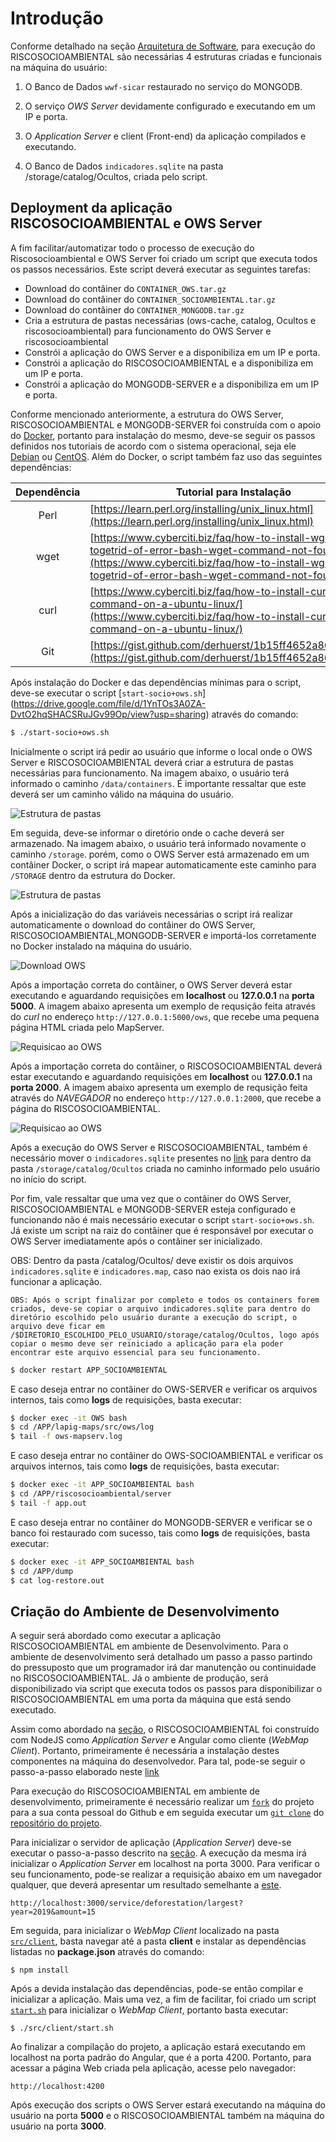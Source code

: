 # Introdução

Conforme detalhado na seção [Arquitetura de Software](/02-arq_geral), para execução do RISCOSOCIOAMBIENTAL são necessárias 4 estruturas criadas e funcionais na máquina do usuário:

1. O Banco de Dados `wwf-sicar` restaurado no serviço do MONGODB.

2. O serviço *OWS Server* devidamente configurado e executando em um IP e porta.

3. O *Application Server* e client (Front-end) da aplicação compilados e executando.

4. O Banco de Dados `indicadores.sqlite` na pasta /storage/catalog/Ocultos, criada pelo script.


## Deployment da aplicação RISCOSOCIOAMBIENTAL e OWS Server

A fim facilitar/automatizar todo o processo de execução do Riscosocioambiental e OWS Server foi criado um script que executa todos os passos necessários. Este script deverá executar as seguintes tarefas:

* Download do contâiner do `CONTAINER_OWS.tar.gz` 
* Download do contâiner do `CONTAINER_SOCIOAMBIENTAL.tar.gz`
* Download do contâiner do `CONTAINER_MONGODB.tar.gz`  
* Cria a estrutura de pastas necessárias (ows-cache, catalog, Ocultos e riscosocioambiental) para funcionamento do OWS Server e riscosocioambiental
* Constrói a aplicação do OWS Server e a disponibiliza em um IP e porta.
* Constrói a aplicação do RISCOSOCIOAMBIENTAL e a disponibiliza em um IP e porta.
* Constrói a aplicação do MONGODB-SERVER e a disponibiliza em um IP e porta.

Conforme mencionado anteriormente, a estrutura do OWS Server, RISCOSOCIOAMBIENTAL e MONGODB-SERVER foi construída com o apoio do [Docker](https://www.docker.com/), portanto para instalação do mesmo, deve-se seguir os passos definidos nos tutoriais de acordo com o sistema operacional, seja ele [Debian](https://docs.docker.com/engine/install/debian/) ou [CentOS](https://docs.docker.com/engine/install/centos/). Além do Docker, o script também faz uso das seguintes dependências:

| Dependência | Tutorial para Instalação |
| :------: | ---- |
| Perl | [https://learn.perl.org/installing/unix_linux.html](https://learn.perl.org/installing/unix_linux.html) |
| wget | [https://www.cyberciti.biz/faq/how-to-install-wget-togetrid-of-error-bash-wget-command-not-found/](https://www.cyberciti.biz/faq/how-to-install-wget-togetrid-of-error-bash-wget-command-not-found/) |
| curl | [https://www.cyberciti.biz/faq/how-to-install-curl-command-on-a-ubuntu-linux/](https://www.cyberciti.biz/faq/how-to-install-curl-command-on-a-ubuntu-linux/) |
| Git | [https://gist.github.com/derhuerst/1b15ff4652a867391f03](https://gist.github.com/derhuerst/1b15ff4652a867391f03) |



Após instalação do Docker e das dependências mínimas para o script, deve-se executar o script [`start-socio+ows.sh`]
(https://drive.google.com/file/d/1YnTOs3A0ZA-DvtO2hqSHACSRuJGv99Op/view?usp=sharing) através do comando:

``` sh
$ ./start-socio+ows.sh
```

Inicialmente o script irá pedir ao usuário que informe o local onde o OWS Server e RISCOSOCIOAMBIENTAL deverá criar a estrutura de pastas necessárias para funcionamento. Na imagem abaixo, o usuário terá informado o caminho `/data/containers`. É importante ressaltar que este deverá ser um caminho válido na máquina do usuário.

![Estrutura de pastas](imgs/02/ows-standalone/exec-ows-1.png)

Em seguida, deve-se informar o diretório onde o cache deverá ser armazenado. Na imagem abaixo, o usuário terá informado novamente o caminho `/storage`. porém, como o OWS Server está armazenado em um contâiner Docker, o script irá mapear automaticamente este caminho para `/STORAGE` dentro da estrutura do Docker.


![Estrutura de pastas](imgs/02/ows-standalone/exec-ows-2.png)

Após a inicialização do das variáveis necessárias o script irá realizar automaticamente o download do contâiner do OWS Server, RISCOSOCIOAMBIENTAL,MONGODB-SERVER e importá-los corretamente no Docker instalado na máquina do usuário.

![Download OWS](imgs/02/ows-standalone/exec-ows-7.png)

Após a importação correta do contâiner, o OWS Server deverá estar executando e aguardando requisições em **localhost** ou **127.0.0.1** na **porta 5000**. A imagem abaixo apresenta um exemplo de requsição feita através do *curl* no endereço `http://127.0.0.1:5000/ows`, que recebe uma pequena página HTML criada pelo MapServer.

![Requisicao ao OWS](imgs/02/ows-standalone/exec-ows-8.png)

Após a importação correta do contâiner, o RISCOSOCIOAMBIENTAL deverá estar executando e aguardando requisições em **localhost** ou **127.0.0.1** na **porta 2000**. A imagem abaixo apresenta um exemplo de requsição feita através do *NAVEGADOR* no endereço `http://127.0.0.1:2000`, que recebe a página do RISCOSOCIOAMBIENTAL.

![Requisicao ao OWS](imgs/02/ows-standalone/exec-ows-9.png)

Após a execução do OWS Server e RISCOSOCIOAMBIENTAL, também é necessário mover o `indicadores.sqlite` presentes no [link](https://drive.google.com/file/d/1Qww9WQ7G1YHZ1ndLEYzrTrcjAklTRP1v/view?usp=sharing) para dentro da pasta `/storage/catalog/Ocultos` criada no caminho informado pelo usuário no início do script.

Por fim, vale ressaltar que uma vez que o contâiner do OWS Server, RISCOSOCIOAMBIENTAL e MONGODB-SERVER esteja configurado e funcionando não é mais necessário executar o script `start-socio+ows.sh`. Já existe um script na raiz do contâiner que é responsável por executar o OWS Server imediatamente após o contâiner ser inicializado.

OBS: Dentro da pasta /catalog/Ocultos/ deve existir os dois arquivos `indicadores.sqlite` e `indicadores.map`, caso nao exista os dois nao irá funcionar a aplicação.

`OBS: Após o script finalizar por completo e todos os containers forem criados, deve-se copiar o arquivo indicadores.sqlite para dentro do diretório escolhido pelo usuário durante a execução do script, o arquivo deve ficar em /$DIRETORIO_ESCOLHIDO_PELO_USUARIO/storage/catalog/Ocultos, logo após copiar o mesmo deve ser reiniciado a aplicação para ela poder encontrar este arquivo essencial para seu funcionamento.`

``` sh
$ docker restart APP_SOCIOAMBIENTAL 
```

E caso deseja entrar no contâiner do OWS-SERVER e verificar os arquivos internos, tais como **logs** de requisições, basta executar:

``` sh
$ docker exec -it OWS bash
$ cd /APP/lapig-maps/src/ows/log
$ tail -f ows-mapserv.log
```

E caso deseja entrar no contâiner do OWS-SOCIOAMBIENTAL e verificar os arquivos internos, tais como **logs** de requisições, basta executar:

``` sh
$ docker exec -it APP_SOCIOAMBIENTAL bash
$ cd /APP/riscosocioambiental/server
$ tail -f app.out
```

E caso deseja entrar no contâiner do MONGODB-SERVER e verificar se o banco foi restaurado com sucesso, tais como **logs** de requisições, basta executar:

``` sh
$ docker exec -it APP_SOCIOAMBIENTAL bash
$ cd /APP/dump
$ cat log-restore.out
```

## Criação do Ambiente de Desenvolvimento

A seguir será abordado como executar a aplicação RISCOSOCIOAMBIENTAL em ambiente de Desenvolvimento. Para o ambiente de desenvolvimento será detalhado um passo a passo partindo do pressuposto que um programador irá dar manutenção ou continuidade no RISCOSOCIOAMBIENTAL. Já o ambiente de produção, será disponibilizado via script que executa todos os passos para disponibilizar o RISCOSOCIOAMBIENTAL em uma porta da máquina que está sendo executado. 


Assim como abordado na [seção](/02-arq_geral/#arquitetura-de-software), o RISCOSOCIOAMBIENTAL foi construído com NodeJS como *Application Server* e Angular como cliente (*WebMap Client*). Portanto, primeiramente é necessária a instalação destes componentes na máquina do desenvolvedor. Para tal, pode-se seguir o passo-a-passo elaborado neste [link](https://www.tecmint.com/install-angular-cli-on-linux/)

Para execução do RISCOSOCIOAMBIENTAL em ambiente de desenvolvimento, primeiramente é necessário realizar um [`fork`](https://github.com/UNIVALI-LITE/Portugol-Studio/wiki/Fazendo-um-Fork-do-reposit%C3%B3rio) do projeto para a sua conta pessoal do Github e em seguida executar um [`git clone`](https://docs.github.com/pt/free-pro-team@latest/github/creating-cloning-and-archiving-repositories/cloning-a-repository) do [repositório do projeto](https://github.com/lapig-ufg/d-pat).

Para inicializar o servidor de aplicação (*Application Server*) deve-se executar o passo-a-passo descrito na [seção](/02-arq_servidor_de_aplicacao/#servidor-de-aplicacao). A execução da mesma irá inicializar o *Application Server* em localhost na porta 3000. Para verificar o seu funcionamento, pode-se realizar a requisição abaixo em um navegador qualquer, que deverá apresentar um resultado semelhante a [este](https://cerradodpat.org/service/deforestation/largest?year=2019&amount=15).

```
http://localhost:3000/service/deforestation/largest?year=2019&amount=15
```

Em seguida, para inicializar o *WebMap Client* localizado na pasta [`src/client`](https://github.com/lapig-ufg/d-pat/tree/master/src/client), basta navegar até a pasta **client** e instalar as dependências listadas no **package.json** através do comando:

```
$ npm install
```

Após a devida instalação das dependências, pode-se então compilar e inicializar a aplicação. Mais uma vez, a fim de facilitar, foi criado um script [`start.sh`](https://github.com/lapig-ufg/d-pat/blob/master/src/client/start.sh) para inicializar o *WebMap Client*, portanto basta executar:

```
$ ./src/client/start.sh
```

Ao finalizar a compilação do projeto, a aplicação estará executando em localhost na porta padrão do Angular, que é a porta 4200. Portanto, para acessar a página Web criada pela aplicação, acesse pelo navegador:

```
http://localhost:4200
```

Após execução dos scripts o OWS Server estará executando na máquina do usuário na porta **5000** e o RISCOSOCIOAMBIENTAL também na máquina do usuário na porta **3000**.
